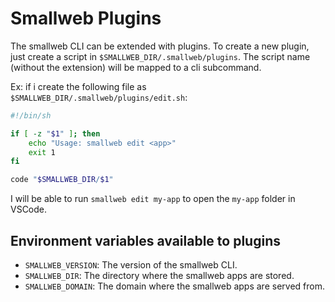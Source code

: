 # Smallweb Plugins

The smallweb CLI can be extended with plugins. To create a new plugin, just create a script in `$SMALLWEB_DIR/.smallweb/plugins`. The script name (without the extension) will be mapped to a cli subcommand.

Ex: if i create the following file as `$SMALLWEB_DIR/.smallweb/plugins/edit.sh`:

```sh
#!/bin/sh

if [ -z "$1" ]; then
    echo "Usage: smallweb edit <app>"
    exit 1
fi

code "$SMALLWEB_DIR/$1"
```

I will be able to run `smallweb edit my-app` to open the `my-app` folder in VSCode.

## Environment variables available to plugins

- `SMALLWEB_VERSION`: The version of the smallweb CLI.
- `SMALLWEB_DIR`: The directory where the smallweb apps are stored.
- `SMALLWEB_DOMAIN`: The domain where the smallweb apps are served from.
